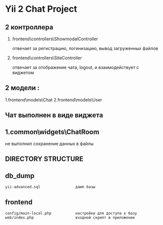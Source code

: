 Yii 2 Chat Project
===============================
 2 контроллера
 -----------------------------------
1. frontend\controllers\ShowmodalController

   отвечает за регистрацию, логинизацию, вывод загруженных файлов

2. frontend\controllers\SiteController

   отвечает за отображение чата, logout, и взаимодействует с виджетом

 2 модели :
--------------------------------
1.frontend\models\Chat
2.frontend\models\User

Чат выполнен в виде виджета
------------------------------

1.common\widgets\ChatRoom
------------------------------

не выполнил сохранение данных в файлы

DIRECTORY STRUCTURE
-------------------


db_dump
--------------------------------------------------------------------------------------------
    yii-advanced.sql                дамп базы

frontend
----------------------------------------------------------------------------------------------
    config/main-local.php           настройки для доступа к базу
    web/index.php                   входной скрипт в приложение


